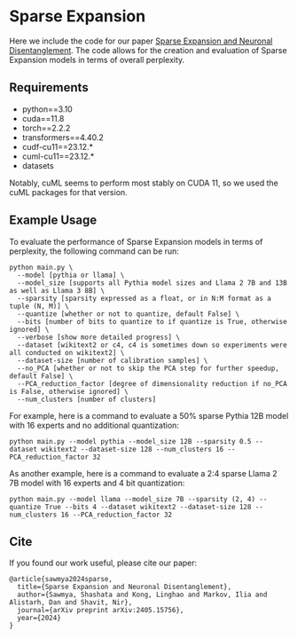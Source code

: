 # Sparse Expansion
Here we include the code for our paper [Sparse Expansion and Neuronal Disentanglement](https://arxiv.org/abs/2405.15756). The code allows for the creation and evaluation of Sparse Expansion models in terms of overall perplexity.

## Requirements
* python==3.10
* cuda==11.8
* torch==2.2.2
* transformers==4.40.2
* cudf-cu11==23.12.*
* cuml-cu11==23.12.*
* datasets

Notably, cuML seems to perform most stably on CUDA 11, so we used the cuML packages for that version.

## Example Usage
To evaluate the performance of Sparse Expansion models in terms of perplexity, the following command can be run:
```
python main.py \
  --model [pythia or llama] \
  --model_size [supports all Pythia model sizes and Llama 2 7B and 13B as well as Llama 3 8B] \
  --sparsity [sparsity expressed as a float, or in N:M format as a tuple (N, M)] \
  --quantize [whether or not to quantize, default False] \
  --bits [number of bits to quantize to if quantize is True, otherwise ignored] \
  --verbose [show more detailed progress] \
  --dataset [wikitext2 or c4, c4 is sometimes down so experiments were all conducted on wikitext2] \
  --dataset-size [number of calibration samples] \
  --no_PCA [whether or not to skip the PCA step for further speedup, default False] \
  --PCA_reduction_factor [degree of dimensionality reduction if no_PCA is False, otherwise ignored] \
  --num_clusters [number of clusters]
```
For example, here is a command to evaluate a 50% sparse Pythia 12B model with 16 experts and no additional quantization: 
```
python main.py --model pythia --model_size 12B --sparsity 0.5 --dataset wikitext2 --dataset-size 128 --num_clusters 16 --PCA_reduction_factor 32
```
As another example, here is a command to evaluate a 2:4 sparse Llama 2 7B model with 16 experts and 4 bit quantization: 
```
python main.py --model llama --model_size 7B --sparsity (2, 4) --quantize True --bits 4 --dataset wikitext2 --dataset-size 128 --num_clusters 16 --PCA_reduction_factor 32
```
## Cite
If you found our work useful, please cite our paper:
```
@article{sawmya2024sparse,
  title={Sparse Expansion and Neuronal Disentanglement},
  author={Sawmya, Shashata and Kong, Linghao and Markov, Ilia and Alistarh, Dan and Shavit, Nir},
  journal={arXiv preprint arXiv:2405.15756},
  year={2024}
}
```
